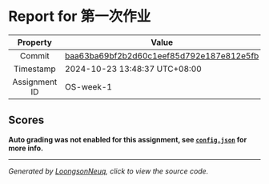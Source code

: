 # Report for 第一次作业

| Property | Value |
|:--------:|-------|
| Commit | [baa63ba69bf2b2d60c1eef85d792e187e812e5fb](https://github.com/Loongson-neuq/linux-01-Wxh-1104/tree/baa63ba69bf2b2d60c1eef85d792e187e812e5fb) |
| Timestamp | 2024-10-23 13:48:37 UTC+08:00 |
| Assignment ID | OS-week-1 |
## Scores
**Auto grading was not enabled for this assignment, see [`config.json`](https://github.com/Loongson-neuq/linux-01-Wxh-1104/blob/baa63ba69bf2b2d60c1eef85d792e187e812e5fb/.assignment/config.json) for more info.**

-----------
*Generated by [LoongsonNeuq](https://github.com/Loongson-Neuq/LoongsonNeuq), click to view the source code.*

